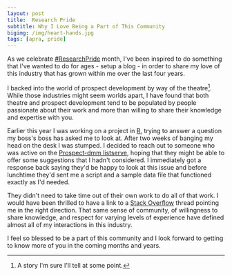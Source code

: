 ```yaml
---
layout: post
title:  Research Pride
subtitle: Why I Love Being a Part of This Community
bigimg: /img/heart-hands.jpg
tags: [apra, pride]
---
```

As we celebrate [#ResearchPride](https://twitter.com/search?src=typd&q=%23researchpride) month, I've been inspired to do something that I've wanted to do for ages - setup a blog - in order to share my love of this industry that has grown within me over the last four years.

I backed into the world of prospect development by way of the theatre[^1]. While those industries might seem worlds apart, I have found that both theatre and prospect development tend to be populated by people passionate about their work and more than willing to share their knowledge and expertise with you.

Earlier this year I was working on a project in [R](https://cran.r-project.org/), trying to answer a question my boss's boss has asked me to look at. After two weeks of banging my head on the desk I was stumped. I decided to reach out to someone who was active on the [Prospect-dmm listserve](https://mailman.mit.edu/mailman/listinfo/prospect-dmm), hoping that they might be able to offer some suggestions that I hadn't considered. I immediately got a response back saying they'd be happy to look at this issue and before lunchtime they'd sent me a script and a sample data file that functioned exactly as I'd needed.

They didn't need to take time out of their own work to do all of that work. I would have been thrilled to have a link to a [Stack Overflow](http://stackoverflow.com/) thread pointing me in the right direction. That same sense of community, of willingness to share knowledge, and respect for varying levels of experience have defined almost all of my interactions in this industry.  

I feel so blessed to be a part of this community and I look forward to getting to know more of you in the coming months and years.

[^1]: A story I'm sure I'll tell at some point.